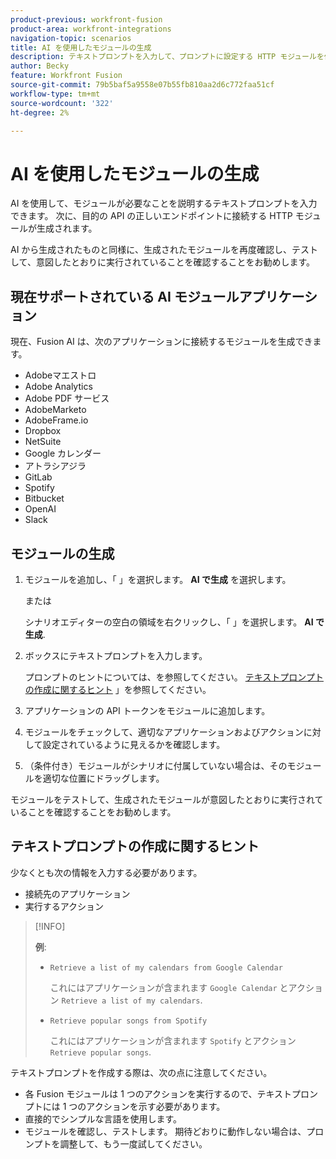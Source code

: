 ```yaml
---
product-previous: workfront-fusion
product-area: workfront-integrations
navigation-topic: scenarios
title: AI を使用したモジュールの生成
description: テキストプロンプトを入力して、プロンプトに設定する HTTP モジュールを作成できます。
author: Becky
feature: Workfront Fusion
source-git-commit: 79b5baf5a9558e07b55fb810aa2d6c772faa51cf
workflow-type: tm+mt
source-wordcount: '322'
ht-degree: 2%

---
```


# AI を使用したモジュールの生成

AI を使用して、モジュールが必要なことを説明するテキストプロンプトを入力できます。 次に、目的の API の正しいエンドポイントに接続する HTTP モジュールが生成されます。

AI から生成されたものと同様に、生成されたモジュールを再度確認し、テストして、意図したとおりに実行されていることを確認することをお勧めします。

## 現在サポートされている AI モジュールアプリケーション

現在、Fusion AI は、次のアプリケーションに接続するモジュールを生成できます。

* Adobeマエストロ
* Adobe Analytics
* Adobe PDF サービス
* AdobeMarketo
* AdobeFrame.io
* Dropbox
* NetSuite
* Google カレンダー
* アトラシアジラ
* GitLab
* Spotify
* Bitbucket
* OpenAI
* Slack

## モジュールの生成

1. モジュールを追加し、「 」を選択します。 **AI で生成** を選択します。

   または

   シナリオエディターの空白の領域を右クリックし、「 」を選択します。 **AI で生成**.
1. ボックスにテキストプロンプトを入力します。

   プロンプトのヒントについては、を参照してください。 [テキストプロンプトの作成に関するヒント](#tips-for-creating-text-prompts) 」を参照してください。
1. アプリケーションの API トークンをモジュールに追加します。
1. モジュールをチェックして、適切なアプリケーションおよびアクションに対して設定されているように見えるかを確認します。
1. （条件付き）モジュールがシナリオに付属していない場合は、そのモジュールを適切な位置にドラッグします。

モジュールをテストして、生成されたモジュールが意図したとおりに実行されていることを確認することをお勧めします。

## テキストプロンプトの作成に関するヒント

少なくとも次の情報を入力する必要があります。

* 接続先のアプリケーション
* 実行するアクション

>[!INFO]
>
>**例**:
>
>* `Retrieve a list of my calendars from Google Calendar`
>
>   これにはアプリケーションが含まれます `Google Calendar` とアクション `Retrieve a list of my calendars`.
>
>* `Retrieve popular songs from Spotify`
>
>   これにはアプリケーションが含まれます `Spotify` とアクション `Retrieve popular songs`.

テキストプロンプトを作成する際は、次の点に注意してください。

* 各 Fusion モジュールは 1 つのアクションを実行するので、テキストプロンプトには 1 つのアクションを示す必要があります。
* 直接的でシンプルな言語を使用します。
* モジュールを確認し、テストします。 期待どおりに動作しない場合は、プロンプトを調整して、もう一度試してください。



